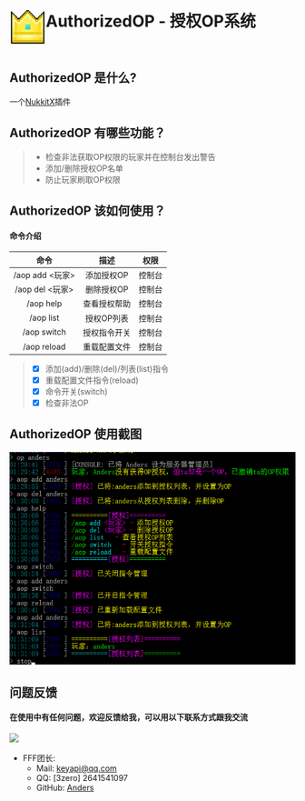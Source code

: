 <h1>AuthorizedOP - 授权OP系统 <img src="https://raw.githubusercontent.com/Anders233/AuthorizedOP/master/op.png" height="64" width="64" align="left"></img></h1>
<br>

## AuthorizedOP 是什么?

一个[NukkitX](https://github.com/NukkitX/Nukkit)插件

## AuthorizedOP 有哪些功能？
> - 检查非法获取OP权限的玩家并在控制台发出警告
> - 添加/删除授权OP名单
> - 防止玩家刷取OP权限

## AuthorizedOP 该如何使用？
#### 命令介绍
| 命令 | 描述 | 权限 |
| :--: | :--: | :--: |
| /aop add <玩家> | 添加授权OP | 控制台 |
| /aop del <玩家> | 删除授权OP | 控制台 |
| /aop help | 查看授权帮助 | 控制台 |
| /aop list | 授权OP列表 | 控制台 |
| /aop switch | 授权指令开关 | 控制台 |
| /aop reload | 重载配置文件 | 控制台 |

> - [x] 添加(add)/删除(del)/列表(list)指令
> - [x] 重载配置文件指令(reload)
> - [x] 命令开关(switch)
> - [x] 检查非法OP

## AuthorizedOP 使用截图
![image](https://github.com/Anders233/AuthorizedOP/blob/master/使用截图.png)

## 问题反馈
#### 在使用中有任何问题，欢迎反馈给我，可以用以下联系方式跟我交流
![](http://q2.qlogo.cn/headimg_dl?bs=2641541097&dst_uin=2641541097&dst_uin=2641541097&;dst_uin=2641541097&spec=100&url_enc=0&referer=bu_interface&term_type=PC)
- FFF团长:
  - Mail: keyapi@qq.com
  - QQ: [3zero] 2641541097
  - GitHub: [Anders](https://github.com/Anders233)
